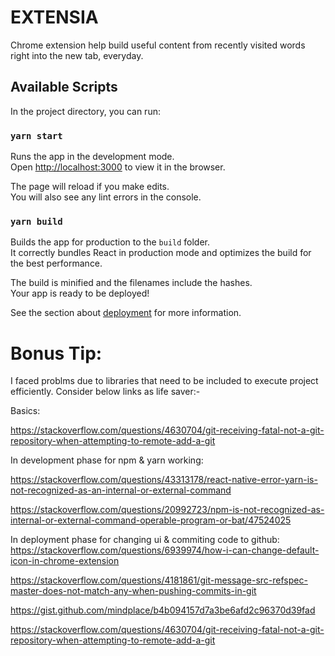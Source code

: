  # EXTENSIA
Chrome extension help build useful content from recently visited words right into the new tab, everyday.

## Available Scripts

In the project directory, you can run:

### `yarn start`

Runs the app in the development mode.\
Open [http://localhost:3000](http://localhost:3000) to view it in the browser.

The page will reload if you make edits.\
You will also see any lint errors in the console.

### `yarn build`

Builds the app for production to the `build` folder.\
It correctly bundles React in production mode and optimizes the build for the best performance.

The build is minified and the filenames include the hashes.\
Your app is ready to be deployed!

See the section about [deployment](https://facebook.github.io/create-react-app/docs/deployment) for more information.

# Bonus Tip:

I faced problms due to libraries that need to be included to execute project efficiently.
Consider below links as life saver:-

Basics:

https://stackoverflow.com/questions/4630704/git-receiving-fatal-not-a-git-repository-when-attempting-to-remote-add-a-git

In development phase for npm & yarn working:

https://stackoverflow.com/questions/43313178/react-native-error-yarn-is-not-recognized-as-an-internal-or-external-command

https://stackoverflow.com/questions/20992723/npm-is-not-recognized-as-internal-or-external-command-operable-program-or-bat/47524025

In deployment phase for changing ui & commiting code to github:                                                                                                                           
https://stackoverflow.com/questions/6939974/how-i-can-change-default-icon-in-chrome-extension

https://stackoverflow.com/questions/4181861/git-message-src-refspec-master-does-not-match-any-when-pushing-commits-in-git

https://gist.github.com/mindplace/b4b094157d7a3be6afd2c96370d39fad

https://stackoverflow.com/questions/4630704/git-receiving-fatal-not-a-git-repository-when-attempting-to-remote-add-a-git

 
 
